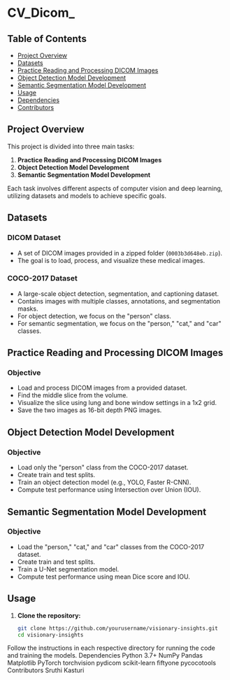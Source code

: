# CV_Dicom_

## Table of Contents

- [Project Overview](#project-overview)
- [Datasets](#datasets)
- [Practice Reading and Processing DICOM Images](#practice-reading-and-processing-dicom-images)
- [Object Detection Model Development](#object-detection-model-development)
- [Semantic Segmentation Model Development](#semantic-segmentation-model-development)
- [Usage](#usage)
- [Dependencies](#dependencies)
- [Contributors](#contributors)

## Project Overview

This project is divided into three main tasks:
1. **Practice Reading and Processing DICOM Images**
2. **Object Detection Model Development**
3. **Semantic Segmentation Model Development**

Each task involves different aspects of computer vision and deep learning, utilizing datasets and models to achieve specific goals.

## Datasets

### DICOM Dataset
- A set of DICOM images provided in a zipped folder (`0003b3d648eb.zip`).
- The goal is to load, process, and visualize these medical images.

### COCO-2017 Dataset
- A large-scale object detection, segmentation, and captioning dataset.
- Contains images with multiple classes, annotations, and segmentation masks.
- For object detection, we focus on the "person" class.
- For semantic segmentation, we focus on the "person," "cat," and "car" classes.

## Practice Reading and Processing DICOM Images

### Objective
- Load and process DICOM images from a provided dataset.
- Find the middle slice from the volume.
- Visualize the slice using lung and bone window settings in a 1x2 grid.
- Save the two images as 16-bit depth PNG images.

## Object Detection Model Development

### Objective
- Load only the "person" class from the COCO-2017 dataset.
- Create train and test splits.
- Train an object detection model (e.g., YOLO, Faster R-CNN).
- Compute test performance using Intersection over Union (IOU).

## Semantic Segmentation Model Development

### Objective
- Load the "person," "cat," and "car" classes from the COCO-2017 dataset.
- Create train and test splits.
- Train a U-Net segmentation model.
- Compute test performance using mean Dice score and IOU.

## Usage

1. **Clone the repository:**
   ```bash
   git clone https://github.com/yourusername/visionary-insights.git
   cd visionary-insights
Follow the instructions in each respective directory for running the code and training the models.
Dependencies
Python 3.7+
NumPy
Pandas
Matplotlib
PyTorch
torchvision
pydicom
scikit-learn
fiftyone
pycocotools
Contributors
Sruthi Kasturi
